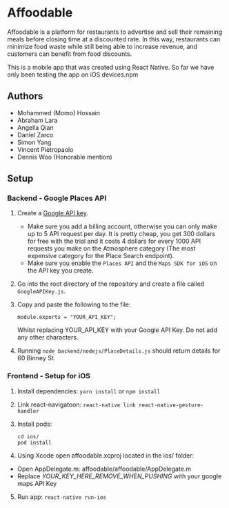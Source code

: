 # Affoodable

Affoodable is a platform for restaurants to advertise and sell their remaining meals before closing time at a discounted
rate. In this way, restaurants can minimize food waste while still being able to increase revenue, and customers can
benefit from food discounts.

This is a mobile app that was created using React Native. So far we have only been testing the app on iOS devices.npm

## Authors

- Mohammed (Momo) Hossain
- Abraham Lara
- Angella Qian
- Daniel Zarco
- Simon Yang
- Vincent Pietropaolo
- Dennis Woo (Honorable mention)

## Setup

### Backend - Google Places API

1. Create a [Google API key](https://developers.google.com/places/web-service/get-api-key).
    - Make sure you add a billing account, otherwise you can only make up to 5 API request per day. It is pretty cheap,
    you get 300 dollars for free with the trial and it costs 4 dollars for every 1000 API requests you make on the
    Atmosphere category (The most expensive category for the Place Search endpoint).
    - Make sure you enable the `Places API` and the `Maps SDK for iOS` on the API key you create.
2. Go into the root directory of the repository and create a file called `GoogleAPIKey.js`.
3. Copy and paste the following to the file:

    ```
    module.exports = "YOUR_API_KEY";
    ```

    Whilst replacing YOUR_API_KEY with your Google API Key.  Do not add any other characters.
4. Running `node backend/nodejs/PlaceDetails.js` should return details for 60 Binney St.

### Frontend - Setup for iOS

1. Install dependencies: `yarn install` or `npm install`
2. Link react-navigatoon: `react-native link react-native-gesture-handler`
3. Install pods:

    ```
    cd ios/
    pod install
    ```

4. Using Xcode open affoodable.xcproj located in the ios/ folder:
  - Open AppDelegate.m: affoodable/affoodable/AppDelegate.m
  - Replace _YOUR_KEY_HERE_REMOVE_WHEN_PUSHING_ with your google maps API Key
5. Run app: `react-native run-ios`
